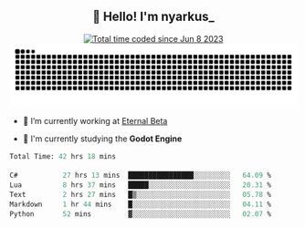 <h2 align="center">👋 Hello! I'm nyarkus_</h2>
<p align="center">
  <a href="https://wakatime.com/@8f9aa332-6725-4e00-a5d9-b2317a4b74a6">
    <img src="https://wakatime.com/badge/user/8f9aa332-6725-4e00-a5d9-b2317a4b74a6.svg" alt="Total time coded since Jun 8 2023" />
  </a>
  <br>
  <img src = "https://github.com/nyarkus/nyarkus/blob/output/github-snake-dark.svg">
</p>

- 🔭 I’m currently working at [Eternal Beta](https://github.com/Kacianoki/Eternal-Beta)
<!--- 💬 Ask me about **nothing :<**-->
- 🌱 I'm currently studying the **Godot Engine**

<!--START_SECTION:waka-->

```fs
Total Time: 42 hrs 18 mins

C#           27 hrs 13 mins  ████████████████░░░░░░░░░   64.09 %
Lua          8 hrs 37 mins   █████░░░░░░░░░░░░░░░░░░░░   20.31 %
Text         2 hrs 27 mins   █▒░░░░░░░░░░░░░░░░░░░░░░░   05.78 %
Markdown     1 hr 44 mins    █░░░░░░░░░░░░░░░░░░░░░░░░   04.11 %
Python       52 mins         ▓░░░░░░░░░░░░░░░░░░░░░░░░   02.07 %
```

<!--END_SECTION:waka-->
